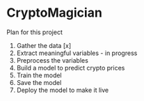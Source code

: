 # CryptoMagician

Plan for this project

1. Gather the data [x]
2. Extract meaningful variables - in progress
3. Preprocess the variables
4. Build a model to predict crypto prices
5. Train the model
6. Save the model
7. Deploy the model to make it live